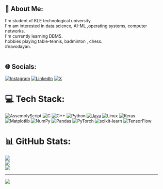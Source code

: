 ## 💫 About Me:
I'm student of KLE technological university.<br>I'm am interested in data science, AI-ML  ,operating systems, computer networks.<br>I'm currently learning DBMS.<br>hobbies playing table-tennis, badminton , chess.<br>#navodayan.<br><br>


## 🌐 Socials:
[![Instagram](https://img.shields.io/badge/Instagram-%23E4405F.svg?logo=Instagram&logoColor=white)](https://instagram.com/bharathkumar_m.d) 
[![LinkedIn](https://img.shields.io/badge/LinkedIn-%230077B5.svg?logo=linkedin&logoColor=white)](https://www.linkedin.com/in/bharathkumar-md-653473305/)
[![X](https://img.shields.io/badge/X-black.svg?logo=X&logoColor=white)](https://x.com/@Bharath63437545)

# 💻 Tech Stack:
![AssemblyScript](https://img.shields.io/badge/assembly%20script-%23000000.svg?style=for-the-badge&logo=assemblyscript&logoColor=white)
![C](https://img.shields.io/badge/c-%2300599C.svg?style=for-the-badge&logo=c&logoColor=white)
![C++](https://img.shields.io/badge/c++-%2300599C.svg?style=for-the-badge&logo=c%2B%2B&logoColor=white)
![Python](https://img.shields.io/badge/python-3670A0?style=for-the-badge&logo=python&logoColor=ffdd54) 
[![Java](https://img.shields.io/badge/Java-%23F89820.svg?logo=oracle&logoColor=white)](https://www.oracle.com/java/)
![Linux](https://img.shields.io/badge/Linux-%23FCC624.svg?style=for-the-badge&logo=linux&logoColor=black)
![Keras](https://img.shields.io/badge/Keras-%23D00000.svg?style=for-the-badge&logo=Keras&logoColor=white) 
![Matplotlib](https://img.shields.io/badge/Matplotlib-%23ffffff.svg?style=for-the-badge&logo=Matplotlib&logoColor=black) 
![NumPy](https://img.shields.io/badge/numpy-%23013243.svg?style=for-the-badge&logo=numpy&logoColor=white) 
![Pandas](https://img.shields.io/badge/pandas-%23150458.svg?style=for-the-badge&logo=pandas&logoColor=white) 
![PyTorch](https://img.shields.io/badge/PyTorch-%23EE4C2C.svg?style=for-the-badge&logo=PyTorch&logoColor=white) 
![scikit-learn](https://img.shields.io/badge/scikit--learn-%23F7931E.svg?style=for-the-badge&logo=scikit-learn&logoColor=white) 
![TensorFlow](https://img.shields.io/badge/TensorFlow-%23FF6F00.svg?style=for-the-badge&logo=TensorFlow&logoColor=white)
# 📊 GitHub Stats:
![](https://github-readme-stats.vercel.app/api?username=Bharathkumardyavakkalavar&theme=dark&hide_border=false&include_all_commits=false&count_private=false)<br/>
![](https://github-readme-streak-stats.herokuapp.com/?user=Bharathkumardyavakkalavar&theme=dark&hide_border=false)<br/>
![](https://github-readme-stats.vercel.app/api/top-langs/?username=Bharathkumardyavakkalavar&theme=dark&hide_border=false&include_all_commits=false&count_private=false&layout=compact)

---
[![](https://visitcount.itsvg.in/api?id=Bharathkumardyavakkalavar&icon=0&color=0)](https://visitcount.itsvg.in)

<!-- Proudly created with GPRM ( https://gprm.itsvg.in ) -->
